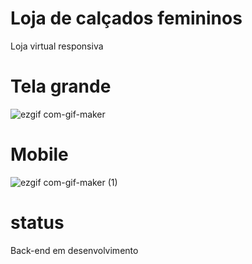 #  Loja de calçados femininos
 
<p>Loja virtual responsiva</p>

# Tela grande
 
![ezgif com-gif-maker](https://user-images.githubusercontent.com/96303722/156784944-96d84614-61c3-4b3d-977e-55f3fa395274.gif)

# Mobile

![ezgif com-gif-maker (1)](https://user-images.githubusercontent.com/96303722/156786694-cba82304-5ed5-4234-a6ca-8c268e19b604.gif)

# status

<p>Back-end em desenvolvimento</p>
